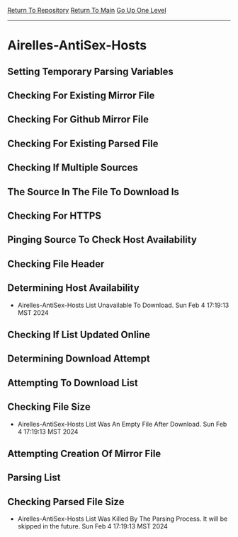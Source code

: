 [Return To Repository](https://github.com/DigitalWarrior/piholeparser/)
[Return To Main](https://github.com/DigitalWarrior/piholeparser/blob/master/RecentRunLogs/Mainlog.md)
[Go Up One Level](https://github.com/DigitalWarrior/piholeparser/blob/master/RecentRunLogs/TopLevelScripts/30-Processing-External-Blacklists.md)
____________________________________
# Airelles-AntiSex-Hosts
## Setting Temporary Parsing Variables
## Checking For Existing Mirror File
## Checking For Github Mirror File
## Checking For Existing Parsed File
## Checking If Multiple Sources
## The Source In The File To Download Is
## Checking For HTTPS
## Pinging Source To Check Host Availability
## Checking File Header
## Determining Host Availability
* Airelles-AntiSex-Hosts List Unavailable To Download. Sun Feb  4 17:19:13 MST 2024
## Checking If List Updated Online
## Determining Download Attempt
## Attempting To Download List
## Checking File Size
* Airelles-AntiSex-Hosts List Was An Empty File After Download. Sun Feb  4 17:19:13 MST 2024
## Attempting Creation Of Mirror File
## Parsing List
## Checking Parsed File Size
* Airelles-AntiSex-Hosts List Was Killed By The Parsing Process. It will be skipped in the future. Sun Feb  4 17:19:13 MST 2024
